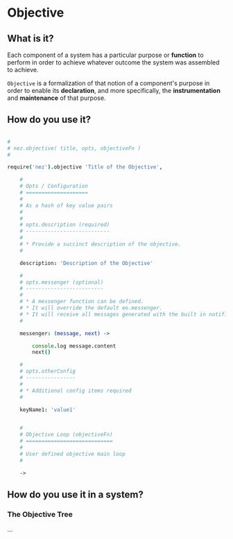 Objective
=========

What is it?
-----------

Each component of a system has a particular purpose or **function** to perform in order to achieve whatever outcome the system was assembled to achieve. <br />

`Objective` is a formalization of that notion of a component's purpose in order to enable its **declaration**, and more specifically, the **instrumentation** and **maintenance** of that purpose. <br />


How do you use it?
------------------

```coffee

#
# nez.objective( title, opts, objectiveFn )
#

require('nez').objective 'Title of the Objective', 

    #
    # Opts / Configuration
    # ====================
    # 
    # As a hash of key value pairs
    # 
    # 
    # opts.description (required)
    # ---------------------------
    # 
    # * Provide a succinct description of the objective.
    # 

    description: 'Description of the Objective'

    #
    # opts.messenger (optional)
    # -------------------------
    # 
    # * A messenger function can be defined.
    # * It will override the default eo.messenger.
    # * It will receive all messages generated with the built in notifier
    # 

    messenger: (message, next) -> 

        console.log message.content
        next()

    #
    # opts.otherConfig
    # ----------------
    #
    # * Additional config items required 
    # 

    keyName1: 'value1'


    #
    # Objective Loop (objectiveFn)
    # ============================
    # 
    # User defined objective main loop
    #

    -> 


```


How do you use it in a system?
------------------------------


### The Objective Tree

...